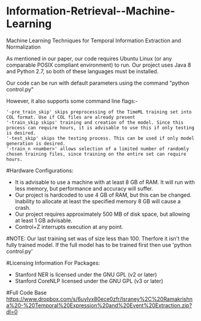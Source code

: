 
# Information-Retrieval--Machine-Learning
Machine Learning Techniques for Temporal Information Extraction and Normalization

As mentioned in our paper, our code requires Ubuntu Linux (or any comparable POSIX compliant environment) to run. Our project uses Java 8 and Python 2.7, so both of these languages must be installed.

Our code can be run with default parameters using the command "python control.py"

However, it also supports some command line flags:-

	'-pre_train_skip' skips preprocessing of the TimeML training set into COL format. Use if COL files are already present
	'-train_skip skips' training and creation of the model. Since this process can require hours, it is advisable to use this if only testing is desired.
	'-test_skip' skips the testing process. This can be used if only model generation is desired.
	'-train_n <number>' allows selection of a limited number of randomly chosen training files, since training on the entire set can require hours.

#Hardware Configurations:

* It is advisable to use a machine with at least 8 GB of RAM. It will run with less memory, but performance and accuracy will suffer.	
* Our project is hardcoded to use 4 GB of RAM, but this can be changed. Inability to allocate at least the specified memory 8 GB will cause a crash.
* Our project requires approximately 500 MB of disk space, but allowing at least 1 GB advisable.
* Control+Z interrupts execution at any point.

#NOTE:
Our last training set was of size less than 100. Therfore it isn't the fully trained model. If the full model has to be trained first then use 'python control.py'

#Licensing Information For Packages: 
* Stanford NER is licensed under the GNU GPL (v2 or later)
* Stanford CoreNLP licensed under the GNU GPL (v3 or later)

#Full Code Base
	https://www.dropbox.com/s/6uylvx80ece0zfr/Israney%2C%20Ramakrishna%20-%20Temporal%20Expression%20and%20Event%20Extraction.zip?dl=0


